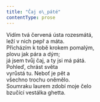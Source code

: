 ```yaml
---
title: "Čaj o\_páté"
contentType: prose
---
```


Vidím tvá červená ústa rozesmátá,  
leží v nich pepř a máta.  
Přicházím k tobě krokem pomalým,  
plovu jak pára a dým;  
já jsem tvůj čaj, a ty jsi má pátá.  
Pohleď, chrást světa  
vyrůstá tu. Neboť je pět a  
všechno trochu oněmělo.  
Soumraku laurem zdobí moje čelo  
bzučící vestálka ghetta.

